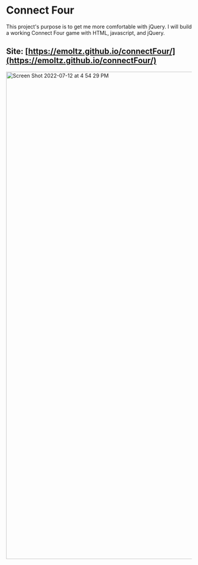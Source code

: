 # Connect Four
This project's purpose is to get me more comfortable with jQuery. I will build a working Connect Four game with HTML, javascript, and jQuery. 

## Site: [https://emoltz.github.io/connectFour/](https://emoltz.github.io/connectFour/)
<img width="1322" alt="Screen Shot 2022-07-12 at 4 54 29 PM" src="https://user-images.githubusercontent.com/33405530/178593438-52dfac19-615b-4eb6-82bb-8a34a54380a6.png">
